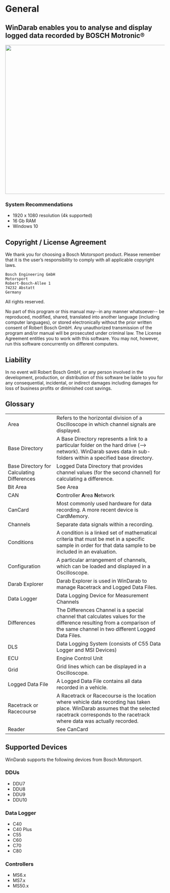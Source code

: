 # General

## **WinDarab** enables you to analyse and display logged data recorded by BOSCH Motronic® <!-- omit in toc -->

<img src="images/General Screenshot.jpg" width="807" height="470">

### System Recommendations

- 1920 x 1080 resolution (4k supported)
- 16 Gb RAM
- Windows 10

## Copyright / License Agreement

We thank you for choosing a Bosch Motorsport product. Please remember that it is the user’s responsibility to comply with all applicable copyright laws.

```
Bosch Engineering GmbH
Motorsport
Robert-Bosch-Allee 1
74232 Abstatt
Germany
```

All rights reserved.

No part of this program or this manual may--in any manner whatsoever-- be reproduced, modified, shared, translated into another language (including computer languages), or stored electronically without the prior written consent of Robert Bosch GmbH.
Any unauthorized transmission of the program and/or manual will be prosecuted under criminal law.
The License Agreement entitles you to work with this software. You may not, however, run this software concurrently on different computers.

## Liability

In no event will Robert Bosch GmbH, or any person involved in the development, production, or distribution of this software be liable to you for any consequential, incidental, or indirect damages including damages for loss of business profits or diminished cost savings.

## Glossary

| | |
---|---|
|Area  |  Refers to the horizontal division of a Oscilloscope in which channel signals are displayed.|
|Base Directory | A Base Directory represents a link to a particular folder on the hard drive (--> network). WinDarab saves data in sub-folders within a specified base directory.|
|Base Directory for Calculating Differences | Logged Data Directory that provides channel values (for the second channel) for calculating a difference.|
|Bit Area | See Area|
|CAN | **C**ontroller **A**rea **N**etwork|
|CanCard | Most commonly used hardware for data recording. A more recent device is CardMemory.|
|Channels | Separate data signals within a recording.|
|Conditions | A condition is a linked set of mathematical criteria that must be met in a specific sample in order for that data sample to be included in an evaluation.|
|Configuration | A particular arrangement of channels, which can be loaded and displayed in a Oscilloscope.|
|Darab Explorer | Darab Explorer is used in WinDarab to manage Racetrack and Logged Data Files.|
|Data Logger | Data Logging Device for Measurement Channels|
|Differences | The Differences Channel is a special channel that calculates values for the difference resulting from a comparison of the same channel in two different Logged Data Files.|
|DLS | Data Logging System (consists of C55 Data Logger and MSI Devices)|
|ECU | Engine Control Unit|
|Grid | Grid lines which can be displayed in a Oscilloscope. |
|Logged Data File | A Logged Data File contains all data recorded in a vehicle. |
|Racetrack or Racecourse | A Racetrack or Racecourse is the location where vehicle data recording has taken place. WinDarab assumes that the selected racetrack corresponds to the racetrack where data was actually recorded. |
|Reader | See CanCard|

## Supported Devices

WinDarab supports the following devices from Bosch Motorsport.

### DDUs

- DDU7
- DDU8
- DDU9
- DDU10

### Data Logger

- C40
- C40 Plus
- C55
- C60
- C70
- C80

### Controllers

- MS6.x
- MS7.x
- MS50.x
